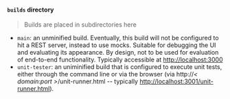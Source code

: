 #### `builds` directory

> Builds are placed in subdirectories here

* `main`: an unminified build. Eventually, this build will not be configured to hit a REST server, instead to use mocks.  Suitable for debugging the UI and evaluating its appearance.  By design, not to be used for evaluation of end-to-end functionality.  Typically accessible at [http://localhost:3000](http://localhost:3000)
* `unit-tester`: an uniminified build that is configured to execute unit tests, either through the command line or via the browser (via http://*&lt; domain:port &gt;*/unit-runner.html -- typically [http://localhost:3001/unit-runner.html](http://localhost:3001/unit-runner.html)).
